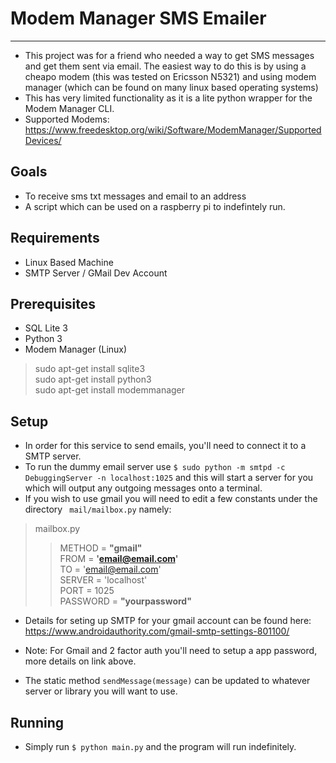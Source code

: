 # Modem Manager SMS Emailer

---

- This project was for a friend who needed a way to get SMS messages and get them sent via email. The easiest way to do this is by using a cheapo modem (this was tested on Ericsson N5321) and using modem manager (which can be found on many linux based operating systems)
- This has very limited functionality as it is a lite python wrapper for the Modem Manager CLI.
- Supported Modems: https://www.freedesktop.org/wiki/Software/ModemManager/SupportedDevices/

## Goals

- To receive sms txt messages and email to an address
- A script which can be used on a raspberry pi to indefintely run.

## Requirements

- Linux Based Machine
- SMTP Server / GMail Dev Account

## Prerequisites 

- SQL Lite 3
- Python 3
- Modem Manager (Linux) 
> sudo apt-get install sqlite3 <br>
> sudo apt-get install python3  <br>
> sudo apt-get install modemmanager

## Setup

- In order for this service to send emails, you'll need to connect it to a SMTP server. 
- To run the dummy email server use `$ sudo python -m smtpd -c DebuggingServer -n localhost:1025` and this will start a server for you which will output any outgoing messages onto a terminal.
- If you wish to use gmail you will need to edit a few constants under the directory ` mail/mailbox.py` namely:

> mailbox.py
> > METHOD = **"gmail"** <br>
FROM = **'email@email.com'** <br>
TO = 'email@email.com' <br>
SERVER = 'localhost' <br>
PORT = 1025 <br>
PASSWORD = **"yourpassword"**


- Details for seting up SMTP for your gmail account can be found here: https://www.androidauthority.com/gmail-smtp-settings-801100/

- Note: For Gmail and 2 factor auth you'll need to setup a app password, more details on link above.

- The static method `sendMessage(message)` can be updated to whatever server or library you will want to use.


## Running 

- Simply run `$ python main.py` and the program will run indefinitely.
 
